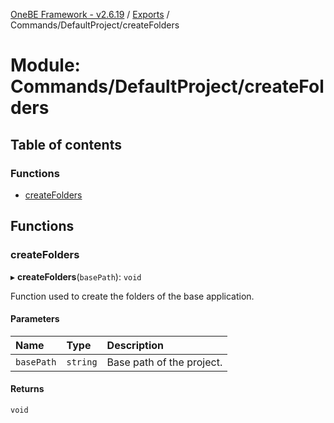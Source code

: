 [OneBE Framework - v2.6.19](../README.md) / [Exports](../modules.md) / Commands/DefaultProject/createFolders

# Module: Commands/DefaultProject/createFolders

## Table of contents

### Functions

- [createFolders](Commands_DefaultProject_createFolders.md#createfolders)

## Functions

### createFolders

▸ **createFolders**(`basePath`): `void`

Function used to create the folders of the base application.

#### Parameters

| Name | Type | Description |
| :------ | :------ | :------ |
| `basePath` | `string` | Base path of the project. |

#### Returns

`void`
